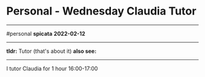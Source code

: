 # Personal - Wednesday Claudia Tutor
---
#personal
**spicata**
**2022-02-12**

---
**tldr:** Tutor (that's about it)
**also see:**

---
I tutor Claudia for 1 hour
16:00-17:00